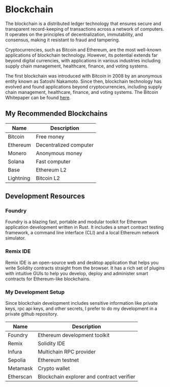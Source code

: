 # Blockchain

The blockchain is a distributed ledger technology that ensures secure and transparent record-keeping of transactions across a network of computers. It operates on the principles of decentralization, immutability, and consensus, making it resistant to fraud and tampering.

Cryptocurrencies, such as Bitcoin and Ethereum, are the most well-known applications of blockchain technology. However, its potential extends far beyond digital currencies, with applications in various industries including supply chain management, healthcare, finance, and voting systems.

The first blockchain was introduced with Bitcoin in 2008 by an anonymous entity known as Satoshi Nakamoto. Since then, blockchain technology has evolved and found applications beyond cryptocurrencies, including supply chain management, healthcare, finance, and voting systems. The Bitcoin Whitepaper can be found [here](/docs/references/bitcoin.pdf).

## My Recommended Blockchains

| Name      | Description            |
| --------- | ---------------------- |
| Bitcoin   | Free money             |
| Ethereum  | Decentralized computer |
| Monero    | Anonymous money        |
| Solana    | Fast computer          |
| Base      | Ethereum L2            |
| Lightning | Bitcoin L2             |

## Development Resources

### Foundry

Foundry is a blazing fast, portable and modular toolkit for Ethereum application development written in Rust. It includes a smart contract testing framework, a command line interface (CLI) and a local Ethereum network simulator.

### Remix IDE

Remix IDE is an open-source web and desktop application that helps you write Solidity contracts straight from the browser. It has a rich set of plugins with intuitive GUIs to help you develop, deploy and administer smart contracts for Ethereum-like blockchains.

### My Development Setup

Since blockchain development includes sensitive information like private keys, rpc api keys, and other secrets, I prefer to do my development in a private github repository.

| Name      | Description                               |
| --------- | ----------------------------------------- |
| Foundry   | Ethereum development toolkit              |
| Remix     | Solidity IDE                              |
| Infura    | Multichain RPC provider                   |
| Sepolia   | Ethereum testnet                          |
| Metamask  | Crypto wallet                             |
| Etherscan | Blockchain explorer and contract verifier |
